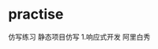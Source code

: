 # practise
仿写练习
静态项目仿写
1.响应式开发
  <a src="https://sunssuns.github.io/practise/%E4%BB%BF%E5%86%99%E9%9D%99%E6%80%81%E9%A1%B5%E9%9D%A2/%E5%93%8D%E5%BA%94%E5%BC%8F%E5%B8%83%E5%B1%80/alibaixiu/index.html">阿里白秀</a>
